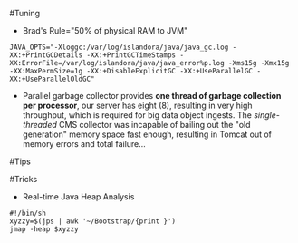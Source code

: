 #Tuning
* Brad's Rule="50% of physical RAM to JVM"
```
JAVA_OPTS="-Xloggc:/var/log/islandora/java/java_gc.log -XX:+PrintGCDetails -XX:+PrintGCTimeStamps -XX:ErrorFile=/var/log/islandora/java/java_error%p.log -Xms15g -Xmx15g -XX:MaxPermSize=1g -XX:+DisableExplicitGC -XX:+UseParallelGC -XX:+UseParallelOldGC"
```
* Parallel garbage collector provides **one thread of garbage collection per processor**, our server has eight (8), resulting in very high throughput, which is required for big data object ingests.  The _single-threaded_ CMS collector was incapable of bailing out the "old generation" memory space fast enough, resulting in Tomcat out of memory errors and total failure...

#Tips

#Tricks

* Real-time Java Heap Analysis 
```
#!/bin/sh
xyzzy=$(jps | awk '~/Bootstrap/{print }')
jmap -heap $xyzzy
```
